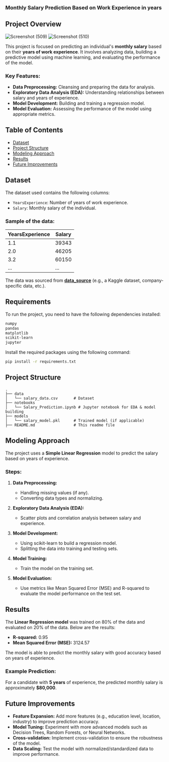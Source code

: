 
### Monthly Salary Prediction Based on Work Experience in  years

## Project Overview
![Screenshot (509)](https://github.com/user-attachments/assets/1e938b4d-1c2a-475f-9a5c-9c0cd163f8df)
![Screenshot (510)](https://github.com/user-attachments/assets/4d54e42f-286b-4089-920f-1d613d94cc0f)

This project is focused on predicting an individual's **monthly salary** based on their **years of work experience**. It involves analyzing data, building a predictive model using machine learning, and evaluating the performance of the model.

### Key Features:
- **Data Preprocessing:** Cleansing and preparing the data for analysis.
- **Exploratory Data Analysis (EDA):** Understanding relationships between salary and years of experience.
- **Model Development:** Building and training a regression model.
- **Model Evaluation:** Assessing the performance of the model using appropriate metrics.
  
## Table of Contents
- [Dataset](#dataset)
- [Project Structure](#project-structure)
- [Modeling Approach](#modeling-approach)
- [Results](#results)
- [Future Improvements](#future-improvements)

## Dataset

The dataset used contains the following columns:
- `YearsExperience`: Number of years of work experience.
- `Salary`: Monthly salary of the individual.

### Sample of the data:
| YearsExperience | Salary  |
|-----------------|---------|
| 1.1             | 39343   |
| 2.0             | 46205   |
| 3.2             | 60150   |
| ...             | ...     |

The data was sourced from **[data_source](#)** (e.g., a Kaggle dataset, company-specific data, etc.).

## Requirements

To run the project, you need to have the following dependencies installed:

```bash
numpy
pandas
matplotlib
scikit-learn
jupyter
```

Install the required packages using the following command:

```bash
pip install -r requirements.txt
```

## Project Structure

```
.
├── data
│   └── salary_data.csv       # Dataset
├── notebooks
│   └── Salary_Prediction.ipynb # Jupyter notebook for EDA & model building
├── models
│   └── salary_model.pkl      # Trained model (if applicable)
├── README.md                 # This readme file
```

## Modeling Approach

The project uses a **Simple Linear Regression** model to predict the salary based on years of experience.

### Steps:
1. **Data Preprocessing:** 
   - Handling missing values (if any).
   - Converting data types and normalizing.
  
2. **Exploratory Data Analysis (EDA):** 
   - Scatter plots and correlation analysis between salary and experience.

3. **Model Development:** 
   - Using scikit-learn to build a regression model.
   - Splitting the data into training and testing sets.
  
4. **Model Training:** 
   - Train the model on the training set.
  
5. **Model Evaluation:** 
   - Use metrics like Mean Squared Error (MSE) and R-squared to evaluate the model performance on the test set.

## Results

The **Linear Regression model** was trained on 80% of the data and evaluated on 20% of the data. Below are the results:

- **R-squared:** 0.95
- **Mean Squared Error (MSE):** 3124.57

The model is able to predict the monthly salary with good accuracy based on years of experience.

### Example Prediction:
For a candidate with **5 years** of experience, the predicted monthly salary is approximately **$80,000**.

## Future Improvements

- **Feature Expansion:** Add more features (e.g., education level, location, industry) to improve prediction accuracy.
- **Model Tuning:** Experiment with more advanced models such as Decision Trees, Random Forests, or Neural Networks.
- **Cross-validation:** Implement cross-validation to ensure the robustness of the model.
- **Data Scaling:** Test the model with normalized/standardized data to improve performance.

